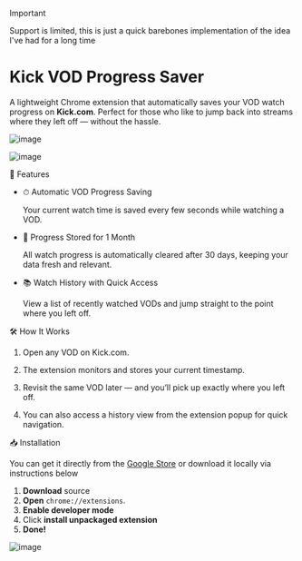 > [!IMPORTANT]
> Support is limited, this is just a quick barebones implementation of the idea I've had for a long time

# Kick VOD Progress Saver
A lightweight Chrome extension that automatically saves your VOD watch progress on **Kick.com**. Perfect for those who like to jump back into streams where they left off — without the hassle.

![image](https://github.com/user-attachments/assets/047b7609-a731-4210-8a80-2c9975796d16)

![image](https://github.com/user-attachments/assets/df5b349f-f01b-46b4-bfd2-4f4e59fd2b3c)

📌 Features
- ⏱ Automatic VOD Progress Saving
  
  Your current watch time is saved every few seconds while watching a VOD.

- 📆 Progress Stored for 1 Month
  
  All watch progress is automatically cleared after 30 days, keeping your data fresh and relevant.

- 📚 Watch History with Quick Access

  View a list of recently watched VODs and jump straight to the point where you left off.

🛠 How It Works
1. Open any VOD on Kick.com.

2. The extension monitors and stores your current timestamp.

3. Revisit the same VOD later — and you’ll pick up exactly where you left off.

4. You can also access a history view from the extension popup for quick navigation.

📥 Installation

You can get it directly from the [Google Store](https://chromewebstore.google.com/detail/ggakiehgefdfddkndmafhokdhfcfbald?utm_source=item-share-cb) or download it locally via instructions below
1. **Download** source
2. **Open** `chrome://extensions`.
3. **Enable developer mode**
4. Click **install unpackaged extension**
5. **Done!**

![image](https://github.com/user-attachments/assets/546a429d-c21b-4b67-922d-d07fc39ded43)

